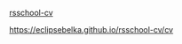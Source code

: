 [rsschool-cv](https://eclipsebelka.github.io/rsschool-cv/cv)

https://eclipsebelka.github.io/rsschool-cv/cv
